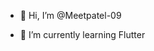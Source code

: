 - 👋 Hi, I’m @Meetpatel-09
<!--- 
- 👀 I’m interested in ...
--->
- 🌱 I’m currently learning Flutter

<!--- 
- 💞️ I’m looking to collaborate on ...
- 📫 How to reach me ...
--->
<!---
Meetpatel-09/Meetpatel-09 is a ✨ special ✨ repository because its `README.md` (this file) appears on your GitHub profile.
You can click the Preview link to take a look at your changes.
--->
